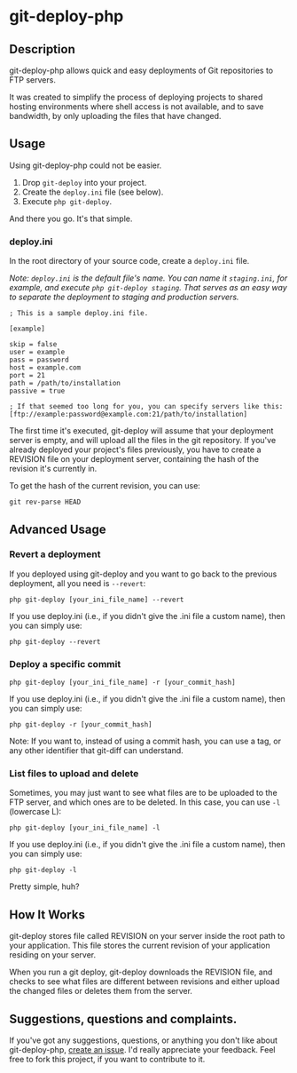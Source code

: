 git-deploy-php
==============

Description
-----------

git-deploy-php allows quick and easy deployments of Git repositories to FTP servers.

It was created to simplify the process of deploying projects to shared hosting environments where shell access is not available, and to save bandwidth, by only uploading the files that have changed.

Usage
-----

Using git-deploy-php could not be easier.

1. Drop `git-deploy` into your project.
2. Create the `deploy.ini` file (see below).
3. Execute `php git-deploy`.

And there you go. It's that simple.

### deploy.ini

In the root directory of your source code, create a `deploy.ini` file.

*Note: `deploy.ini` is the default file's name. You can name it `staging.ini`, for example, and execute `php git-deploy staging`. That serves as an easy way to separate the deployment to staging and production servers.*

    ; This is a sample deploy.ini file.
    
    [example]
    
    skip = false
    user = example
    pass = password
    host = example.com
    port = 21
    path = /path/to/installation
    passive = true
    
    ; If that seemed too long for you, you can specify servers like this:
    [ftp://example:password@example.com:21/path/to/installation]

The first time it's executed, git-deploy will assume that your deployment server is empty, and will upload all the files in the git repository.
If you've already deployed your project's files previously, you have to create a REVISION file on your deployment server, containing the hash of the revision it's currently in.

To get the hash of the current revision, you can use:

    git rev-parse HEAD

Advanced Usage
--------------

### Revert a deployment

If you deployed using git-deploy and you want to go back to the previous deployment, all you need is `--revert`:

    php git-deploy [your_ini_file_name] --revert

If you use deploy.ini (i.e., if you didn't give the .ini file a custom name), then you can simply use:

    php git-deploy --revert

### Deploy a specific commit

    php git-deploy [your_ini_file_name] -r [your_commit_hash]

If you use deploy.ini (i.e., if you didn't give the .ini file a custom name), then you can simply use:

    php git-deploy -r [your_commit_hash]

Note: If you want to, instead of using a commit hash, you can use a tag, or any other identifier that git-diff can understand.

### List files to upload and delete

Sometimes, you may just want to see what files are to be uploaded to the FTP server, and which ones are to be deleted. In this case, you can use `-l` (lowercase L):

    php git-deploy [your_ini_file_name] -l

If you use deploy.ini (i.e., if you didn't give the .ini file a custom name), then you can simply use:

    php git-deploy -l

Pretty simple, huh?

How It Works
------------
git-deploy stores file called REVISION on your server inside the root path to your application. This file stores the current revision of your application residing on your server.

When you run a git deploy, git-deploy downloads the REVISION file, and checks to see what files are different between revisions and either upload the changed files or deletes them from the server.

Suggestions, questions and complaints.
----------

If you've got any suggestions, questions, or anything you don't like about git-deploy-php, [create an issue](https://github.com/BrunoDeBarros/git-deploy-php/issues). I'd really appreciate your feedback.
Feel free to fork this project, if you want to contribute to it. 